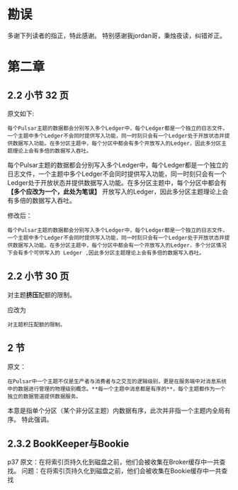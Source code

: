 # 勘误
多谢下列读者的指正，特此感谢。 特别感谢我jordan哥，秉烛夜读，纠错斧正。

# 第二章 
## 2.2 小节 32 页

原文如下:

`
每个Pulsar主题的数据都会分别写入多个Ledger中，每个Ledger都是一个独立的日志文件，一个主题中多个Ledger不会同时提供写入功能，同一时刻只会有一个Ledger处于开放状态并提供数据写入功能。在多分区主题中，每个分区中都会有多个开放写入的Ledger，因此多分区主题理论上会有多倍的数据写入吞吐。
`

每个Pulsar主题的数据都会分别写入多个Ledger中，每个Ledger都是一个独立的日志文件，一个主题中多个Ledger不会同时提供写入功能，同一时刻只会有一个Ledger处于开放状态并提供数据写入功能。在多分区主题中，每个分区中都会有 **【多个应改为一个，此处为笔误】** 开放写入的Ledger，因此多分区主题理论上会有多倍的数据写入吞吐。

修改后：

`
每个Pulsar主题的数据都会分别写入多个Ledger中，每个Ledger都是一个独立的日志文件，一个主题中多个Ledger不会同时提供写入功能，同一时刻只会有一个Ledger处于开放状态并提供数据写入功能。在多分区主题中，每个分区中都会有一个开放写入的Ledger，多个分区情况下会有多个可供写入的 Ledger ,因此多分区主题理论上会有多倍的数据写入吞吐。
`

## 2.2 小节 30 页

对主题**挤压**配额的限制。

应改为

`对主题积压配额的限制。`


## 2 节

原文：

`
在Pulsar中一个主题不仅是生产者与消费者与之交互的逻辑级别，更是在服务端中对消息系统中的数据进行管理的物理级别概念。**每一个主题中消息都是有序的**，每个主题都作为一个独立的数据管道提供数据服务。
`

本意是指单个分区（某个非分区主题）内数据有序，此次并非指一个主题内全局有序。 特此强调。

## 2.3.2 BookKeeper与Bookie
p37 
原文：在将索引页持久化到磁盘之前，他们会被收集在Broker缓存中一共查找。
问题：在将索引页持久化到磁盘之前，他们会被收集在Bookie缓存中一共查找
